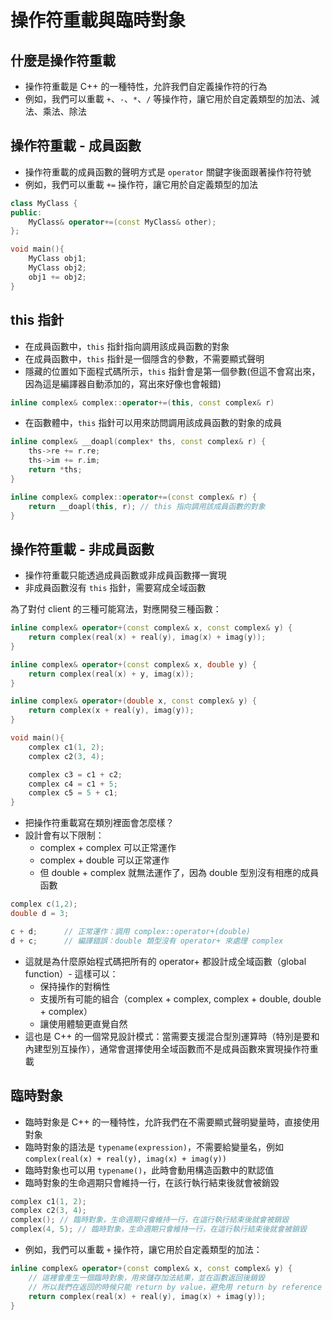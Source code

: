 # 操作符重載與臨時對象

## 什麼是操作符重載

- 操作符重載是 C++ 的一種特性，允許我們自定義操作符的行為
- 例如，我們可以重載 `+`、`-`、`*`、`/` 等操作符，讓它用於自定義類型的加法、減法、乘法、除法

## 操作符重載 - 成員函數

- 操作符重載的成員函數的聲明方式是 `operator` 關鍵字後面跟著操作符符號
- 例如，我們可以重載 `+=` 操作符，讓它用於自定義類型的加法

```cpp
class MyClass {
public:
    MyClass& operator+=(const MyClass& other);
};

void main(){
    MyClass obj1;
    MyClass obj2;
    obj1 += obj2;
}
```

## this 指針

- 在成員函數中，`this` 指針指向調用該成員函數的對象
- 在成員函數中，`this` 指針是一個隱含的參數，不需要顯式聲明
- 隱藏的位置如下面程式碼所示，`this` 指針會是第一個參數(但這不會寫出來，因為這是編譯器自動添加的，寫出來好像也會報錯)

```cpp
inline complex& complex::operator+=(this, const complex& r)
```

- 在函數體中，`this` 指針可以用來訪問調用該成員函數的對象的成員

```cpp
inline complex& __doapl(complex* ths, const complex& r) {
    ths->re += r.re;
    ths->im += r.im;
    return *ths;
}

inline complex& complex::operator+=(const complex& r) {
    return __doapl(this, r); // this 指向調用該成員函數的對象
}
```

## 操作符重載 - 非成員函數

- 操作符重載只能透過成員函數或非成員函數擇一實現
- 非成員函數沒有 `this` 指針，需要寫成全域函數

為了對付 client 的三種可能寫法，對應開發三種函數：

```cpp
inline complex& operator+(const complex& x, const complex& y) {
    return complex(real(x) + real(y), imag(x) + imag(y));
}

inline complex& operator+(const complex& x, double y) {
    return complex(real(x) + y, imag(x));
}

inline complex& operator+(double x, const complex& y) {
    return complex(x + real(y), imag(y));
}

void main(){
    complex c1(1, 2);
    complex c2(3, 4);

    complex c3 = c1 + c2;
    complex c4 = c1 + 5;
    complex c5 = 5 + c1;
}
```

- 把操作符重載寫在類別裡面會怎麼樣？
- 設計會有以下限制：
    - complex + complex 可以正常運作
    - complex + double 可以正常運作
    - 但 double + complex 就無法運作了，因為 double 型別沒有相應的成員函數

```cpp
complex c(1,2);
double d = 3;

c + d;      // 正常運作：調用 complex::operator+(double)
d + c;      // 編譯錯誤：double 類型沒有 operator+ 來處理 complex
```

- 這就是為什麼原始程式碼把所有的 operator+ 都設計成全域函數（global function）- 這樣可以：
    - 保持操作的對稱性
    - 支援所有可能的組合（complex + complex, complex + double, double + complex）
    - 讓使用體驗更直覺自然
- 這也是 C++ 的一個常見設計模式：當需要支援混合型別運算時（特別是要和內建型別互操作），通常會選擇使用全域函數而不是成員函數來實現操作符重載

## 臨時對象

- 臨時對象是 C++ 的一種特性，允許我們在不需要顯式聲明變量時，直接使用對象
- 臨時對象的語法是 `typename(expression)`，不需要給變量名，例如 `complex(real(x) + real(y), imag(x) + imag(y))`
- 臨時對象也可以用 `typename()`，此時會動用構造函數中的默認值
- 臨時對象的生命週期只會維持一行，在該行執行結束後就會被銷毀

```cpp
complex c1(1, 2);
complex c2(3, 4);
complex(); // 臨時對象，生命週期只會維持一行，在這行執行結束後就會被銷毀
complex(4, 5); // 臨時對象，生命週期只會維持一行，在這行執行結束後就會被銷毀
```

- 例如，我們可以重載 `+` 操作符，讓它用於自定義類型的加法：

```cpp
inline complex& operator+(const complex& x, const complex& y) {
    // 這裡會產生一個臨時對象，用來儲存加法結果，並在函數返回後銷毀
    // 所以我們在返回的時候只能 return by value，避免用 return by reference 會返回一個已經銷毀的對象
    return complex(real(x) + real(y), imag(x) + imag(y));
}
```

